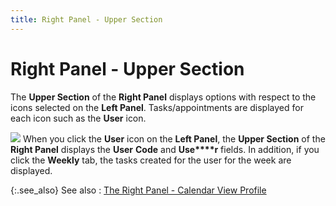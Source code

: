 ```yaml
---
title: Right Panel - Upper Section
---
```


# Right Panel - Upper Section


The **Upper Section** of the **Right Panel** displays options with respect to the icons selected on the **Left Panel**. Tasks/appointments are displayed for each icon such as the **User** icon.


![]({{site.cm_baseurl}}/img/example.gif)  When you click the **User** icon on the **Left Panel**, the **Upper Section** of the **Right Panel** displays the **User** **Code** and **Use****r** fields. In addition, if you click the **Weekly** tab, the tasks created for the user for the week are displayed.


{:.see_also}
See also
: [The Right Panel - Calendar View Profile]({{site.cm_baseurl}}/view-tasks-appointments/calendar-view-profile/right-panel/the_right_panel_-_contact_manager_profile.html)
